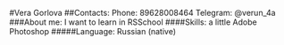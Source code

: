#Vera Gorlova
##Contacts:
    Phone: 89628008464
    Telegram: @verun_4a
###About me:
    I want to learn in RSSchool
####Skills:
    a little Adobe Photoshop
#####Language:
    Russian (native)
